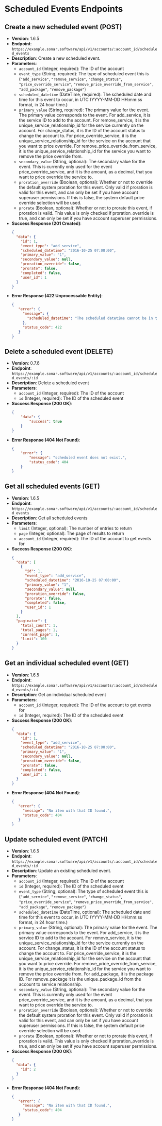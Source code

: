 # Scheduled Events Endpoints

## Create a new scheduled event (POST)
- **Version**: 1.6.5
- **Endpoint**: `https://example.sonar.software/api/v1/accounts/:account_id/scheduled_events`
- **Description**: Create a new scheduled event.
- **Parameters**:
    - `account_id` (Integer, required): The ID of the account
    - `event_type` (String, required): The type of scheduled event this is (`"add_service"`, `"remove_service"`, `"change_status"`, `"price_override_service"`, `"remove_price_override_from_service"`, `"add_package"`, `"remove_package"`)
    - `scheduled_datetime` (DateTime, required): The scheduled date and time for this event to occur, in UTC (YYYY-MM-DD HH:mm:ss format, in 24 hour time.)
    - `primary_value` (String, required): The primary value for the event. The primary value corresponds to the event. For add_service, it is the service ID to add to the account. For remove_service, it is the unique_service_relationship_id for the service currently on the account. For change_status, it is the ID of the account status to change the account to. For price_override_service, it is the unique_service_relationship_id for the service on the account that you want to price override. For remove_price_override_from_service, it is the unique_service_relationship_id for the service you want to remove the price override from.
    - `secondary_value` (String, optional): The secondary value for the event. This is currently only used for the event price_override_service, and it is the amount, as a decimal, that you want to price override the service to.
    - `proration_override` (Boolean, optional): Whether or not to override the default system proration for this event. Only valid if proration is valid for this event, and can only be set if you have account superuser permissions. If this is false, the system default price override selection will be used.
    - `prorate` (Boolean, optional): Whether or not to prorate this event, if proration is valid. This value is only checked if proration_override is true, and can only be set if you have account superuser permissions.
- **Success Response (201 Created)**:
    ```json
    {
      "data": {
        "id": 1,
        "event_type": "add_service",
        "scheduled_datetime": "2016-10-25 07:00:00",
        "primary_value": "1",
        "secondary_value": null,
        "proration_override": false,
        "prorate": false,
        "completed": false,
        "user_id": 1
      }
    }
    ```
- **Error Response (422 Unprocessable Entity)**:
    ```json
    {
       "error": {
         "message": {
           "scheduled_datetime": "The scheduled datetime cannot be in the past."
         },
         "status_code": 422
       }
    }
    ```

## Delete a scheduled event (DELETE)
- **Version**: 0.7.6
- **Endpoint**: `https://example.sonar.software/api/v1/accounts/:account_id/scheduled_events/:id`
- **Description**: Delete a scheduled event
- **Parameters**:
    - `account_id` (Integer, required): The ID of the account
    - `id` (Integer, required): The ID of the scheduled event
- **Success Response (200 OK)**:
    ```json
    {
        "data": {
            "success": true
        }
    }
    ```
- **Error Response (404 Not Found)**:
    ```json
    {
        "error": {
            "message": "scheduled event does not exist.",
            "status_code": 404
        }
    }
    ```

## Get all scheduled events (GET)
- **Version**: 1.6.5
- **Endpoint**: `https://example.sonar.software/api/v1/accounts/:account_id/scheduled_events`
- **Description**: Get all scheduled events
- **Parameters**:
    - `limit` (Integer, optional): The number of entries to return
    - `page` (Integer, optional): The page of results to return
    - `account_id` (Integer, required): The ID of the account to get events for
- **Success Response (200 OK)**:
    ```json
    {
      "data": [
        {
          "id": 1,
          "event_type": "add_service",
          "scheduled_datetime": "2016-10-25 07:00:00",
          "primary_value": "1",
          "secondary_value": null,
          "proration_override": false,
          "prorate": false,
          "completed": false,
          "user_id": 1
        }
      ],
      "paginator": {
        "total_count": 1,
        "total_pages": 1,
        "current_page": 1,
        "limit": 100
      }
    }
    ```

## Get an individual scheduled event (GET)
- **Version**: 1.6.5
- **Endpoint**: `https://example.sonar.software/api/v1/accounts/:account_id/scheduled_events/:id`
- **Description**: Get an individual scheduled event
- **Parameters**:
    - `account_id` (Integer, required): The ID of the account to get events for
    - `id` (Integer, required): The ID of the scheduled event
- **Success Response (200 OK)**:
    ```json
    {
      "data": {
        "id": 1,
        "event_type": "add_service",
        "scheduled_datetime": "2016-10-25 07:00:00",
        "primary_value": "1",
        "secondary_value": null,
        "proration_override": false,
        "prorate": false,
        "completed": false,
        "user_id": 1
      }
    }
    ```
- **Error Response (404 Not Found)**:
    ```json
    {
       "error": {
         "message": "No item with that ID found.",
         "status_code": 404
       }
    }
    ```

## Update scheduled event (PATCH)
- **Version**: 1.6.5
- **Endpoint**: `https://example.sonar.software/api/v1/accounts/:account_id/scheduled_events/:id`
- **Description**: Update an existing scheduled event.
- **Parameters**:
    - `account_id` (Integer, required): The ID of the account
    - `id` (Integer, required): The ID of the scheduled event
    - `event_type` (String, optional): The type of scheduled event this is (`"add_service"`, `"remove_service"`, `"change_status"`, `"price_override_service"`, `"remove_price_override_from_service"`, `"add_package"`, `"remove_package"`)
    - `scheduled_datetime` (DateTime, optional): The scheduled date and time for this event to occur, in UTC (YYYY-MM-DD HH:mm:ss format, in 24 hour time.)
    - `primary_value` (String, optional): The primary value for the event. The primary value corresponds to the event. For add_service, it is the service ID to add to the account. For remove_service, it is the unique_service_relationship_id for the service currently on the account. For change_status, it is the ID of the account status to change the account to. For price_override_service, it is the unique_service_relationship_id for the service on the account that you want to price override. For remove_price_override_from_service, it is the unique_service_relationship_id for the service you want to remove the price override from. For add_package, it is the package ID. For remove_package it is the unique_package_id from the account to service relationship.
    - `secondary_value` (String, optional): The secondary value for the event. This is currently only used for the event price_override_service, and it is the amount, as a decimal, that you want to price override the service to.
    - `proration_override` (Boolean, optional): Whether or not to override the default system proration for this event. Only valid if proration is valid for this event, and can only be set if you have account superuser permissions. If this is false, the system default price override selection will be used.
    - `prorate` (Boolean, optional): Whether or not to prorate this event, if proration is valid. This value is only checked if proration_override is true, and can only be set if you have account superuser permissions.
- **Success Response (200 OK)**:
    ```json
    {
      "data": {
        "id": 2
      }
    }
    ```
- **Error Response (404 Not Found)**:
    ```json
    {
       "error": {
         "message": "No item with that ID found.",
         "status_code": 404
       }
    }
    ```
```
